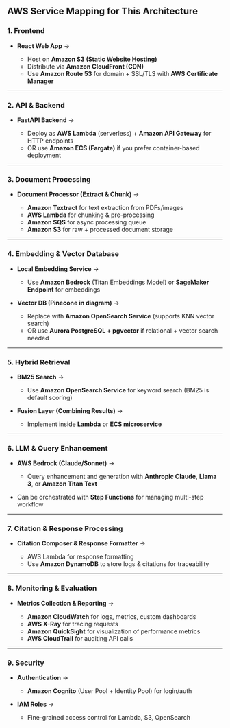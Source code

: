 ## **AWS Service Mapping for This Architecture**

### **1. Frontend**

* **React Web App** →

  * Host on **Amazon S3 (Static Website Hosting)**
  * Distribute via **Amazon CloudFront (CDN)**
  * Use **Amazon Route 53** for domain + SSL/TLS with **AWS Certificate Manager**

---

### **2. API & Backend**

* **FastAPI Backend** →

  * Deploy as **AWS Lambda** (serverless) + **Amazon API Gateway** for HTTP endpoints
  * OR use **Amazon ECS (Fargate)** if you prefer container-based deployment

---

### **3. Document Processing**

* **Document Processor (Extract & Chunk)** →

  * **Amazon Textract** for text extraction from PDFs/images
  * **AWS Lambda** for chunking & pre-processing
  * **Amazon SQS** for async processing queue
  * **Amazon S3** for raw + processed document storage

---

### **4. Embedding & Vector Database**

* **Local Embedding Service** →

  * Use **Amazon Bedrock** (Titan Embeddings Model) or **SageMaker Endpoint** for embeddings
* **Vector DB (Pinecone in diagram)** →

  * Replace with **Amazon OpenSearch Service** (supports KNN vector search)
  * OR use **Aurora PostgreSQL + pgvector** if relational + vector search needed

---

### **5. Hybrid Retrieval**

* **BM25 Search** →

  * Use **Amazon OpenSearch Service** for keyword search (BM25 is default scoring)
* **Fusion Layer (Combining Results)** →

  * Implement inside **Lambda** or **ECS microservice**

---

### **6. LLM & Query Enhancement**

* **AWS Bedrock (Claude/Sonnet)** →

  * Query enhancement and generation with **Anthropic Claude**, **Llama 3**, or **Amazon Titan Text**
* Can be orchestrated with **Step Functions** for managing multi-step workflow

---

### **7. Citation & Response Processing**

* **Citation Composer & Response Formatter** →

  * AWS Lambda for response formatting
  * Use **Amazon DynamoDB** to store logs & citations for traceability

---

### **8. Monitoring & Evaluation**

* **Metrics Collection & Reporting** →

  * **Amazon CloudWatch** for logs, metrics, custom dashboards
  * **AWS X-Ray** for tracing requests
  * **Amazon QuickSight** for visualization of performance metrics
  * **AWS CloudTrail** for auditing API calls

---

### **9. Security**

* **Authentication** →

  * **Amazon Cognito** (User Pool + Identity Pool) for login/auth
* **IAM Roles** →

  * Fine-grained access control for Lambda, S3, OpenSearch

